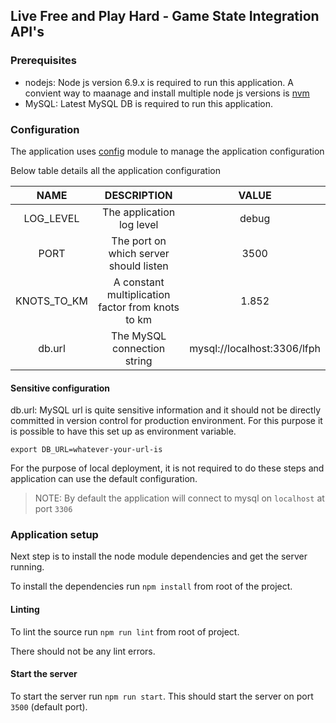 Live Free and Play Hard - Game State Integration API's
---

### Prerequisites

- nodejs: Node js version 6.9.x is required to run this application. A convient way to maanage and install multiple node js versions is [nvm](https://github.com/creationix/nvm)
- MySQL: Latest MySQL DB is required to run this application.

### Configuration

The application uses [config](https://github.com/lorenwest/node-config) module to manage the application configuration

Below table details all the application configuration

| NAME  | DESCRIPTION  | VALUE  |
|:-:|:-:|:-:|
| LOG_LEVEL  | The application log level  | debug  |
| PORT  | The port on which server should listen  | 3500  |
| KNOTS_TO_KM  | A constant multiplication factor from knots to km  | 1.852  |
| db.url  | The MySQL connection string  | mysql://localhost:3306/lfph  |

#### Sensitive configuration

db.url: MySQL url is quite sensitive information and it should not be directly committed in version control for production environment. For this purpose it is possible to have this set up as environment variable.

`export DB_URL=whatever-your-url-is`

For the purpose of local deployment, it is not required to do these steps and application can use the default configuration.

> NOTE: By default the application will connect to mysql on `localhost` at port `3306`

### Application setup

Next step is to install the node module dependencies and get the server running.

To install the dependencies run `npm install` from root of the project.

#### Linting

To lint the source run `npm run lint` from root of project.

There should not be any lint errors.

#### Start the server

To start the server run `npm run start`. This should start the server on port `3500` (default port).
